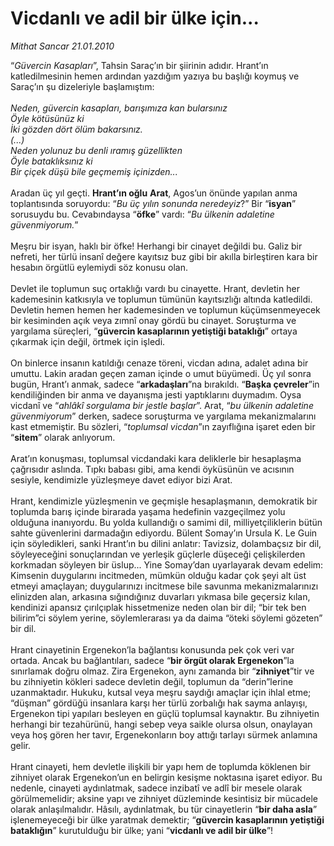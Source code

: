 # Vicdanlı ve adil bir ülke için...

*Mithat Sancar 21.01.2010*

<div class="taraf_structure_2col_1zq">
<div class="margen_n">



 <p>“<i>Güvercin Kasapları</i>”, Tahsin Saraç’ın bir şiirinin adıdır. Hrant’ın katledilmesinin hemen ardından yazdığım yazıya bu başlığı koymuş ve Saraç’ın şu dizeleriyle başlamıştım:<i> <br/><br/>Neden, güvercin kasapları, barışımıza kan bularsınız <br/>Öyle kötüsünüz ki <br/>İki gözden dört ölüm bakarsınız. <br/>(...) <br/>Neden yolunuz bu denli ıramış güzellikten <br/>Öyle bataklıksınız ki <br/>Bir çiçek düşü bile geçmemiş içinizden...</i> <br/><br/>Aradan üç yıl geçti. <b>Hrant’ın oğlu</b> <b>Arat</b>, Agos’un önünde yapılan anma toplantısında soruyordu: “<i>Bu üç yılın sonunda neredeyiz</i>?” Bir “<b>isyan</b>” sorusuydu bu. Cevabındaysa “<b>öfke</b>” vardı: “<i>Bu ülkenin adaletine güvenmiyorum.</i>” <br/><br/>Meşru bir isyan, haklı bir öfke! Herhangi bir cinayet değildi bu. Galiz bir nefreti, her türlü insanî değere kayıtsız buz gibi bir akılla birleştiren kara bir hesabın örgütlü eylemiydi söz konusu olan. <br/><br/>Devlet ile toplumun suç ortaklığı vardı bu cinayette. Hrant, devletin her kademesinin katkısıyla ve toplumun tümünün kayıtsızlığı altında katledildi. Devletin hemen hemen her kademesinden ve toplumun küçümsenmeyecek bir kesiminden açık veya zımnî onay gördü bu cinayet. Soruşturma ve yargılama süreçleri, “<b>güvercin kasaplarının yetiştiği bataklığı</b>” ortaya çıkarmak için değil, örtmek için işledi. <br/><br/>On binlerce insanın katıldığı cenaze töreni, vicdan adına, adalet adına bir umuttu. Lakin aradan geçen zaman içinde o umut büyümedi. Üç yıl sonra bugün, Hrant’ı anmak, sadece “<b>arkadaşları</b>”na bırakıldı. “<b>Başka çevreler</b>”in kendiliğinden bir anma ve dayanışma jesti yaptıklarını duymadım. Oysa vicdanî ve “<i>ahlâkî sorgulama bir jestle başlar</i>”. Arat, “<i>bu ülkenin adaletine güvenmiyorum</i>” derken, sadece soruşturma ve yargılama mekanizmalarını kast etmemiştir. Bu sözleri, “<i>toplumsal vicdan</i>”ın zayıflığına işaret eden bir “<b>sitem</b>” olarak anlıyorum. <br/><br/>Arat’ın konuşması, toplumsal vicdandaki kara deliklerle bir hesaplaşma çağrısıdır aslında. Tıpkı babası gibi, ama kendi öyküsünün ve acısının sesiyle, kendimizle yüzleşmeye davet ediyor bizi Arat. <br/><br/>Hrant, kendimizle yüzleşmenin ve geçmişle hesaplaşmanın, demokratik bir toplumda barış içinde birarada yaşama hedefinin vazgeçilmez yolu olduğuna inanıyordu. Bu yolda kullandığı o samimi dil, milliyetçiliklerin bütün sahte güvenlerini darmadağın ediyordu. Bülent Somay’ın Ursula K. Le Guin için söyledikleri, sanki Hrant’ın bu dilini anlatır: Tavizsiz, dolambaçsız bir dil, söyleyeceğini sonuçlarından ve yerleşik güçlerle düşeceği çelişkilerden korkmadan söyleyen bir üslup... Yine Somay’dan uyarlayarak devam edelim: Kimsenin duygularını incitmeden, mümkün olduğu kadar çok şeyi alt üst etmeyi amaçlayan; duygularınızı incitmese bile savunma mekanizmalarınızı elinizden alan, arkasına sığındığınız duvarları yıkmasa bile geçersiz kılan, kendinizi apansız çırılçıplak hissetmenize neden olan bir dil; “bir tek ben bilirim”ci söylem yerine, söylemlerarası ya da daima “öteki söylemi gözeten” bir dil. <br/><br/>Hrant cinayetinin Ergenekon’la bağlantısı konusunda pek çok veri var ortada. Ancak bu bağlantıları, sadece “<b>bir örgüt olarak Ergenekon</b>”la sınırlamak doğru olmaz. Zira Ergenekon, aynı zamanda bir “<b>zihniyet</b>”tir ve bu zihniyetin kökleri sadece devletin değil, toplumun da “derin”lerine uzanmaktadır. Hukuku, kutsal veya meşru saydığı amaçlar için ihlal etme; “düşman” gördüğü insanlara karşı her türlü zorbalığı hak sayma anlayışı, Ergenekon tipi yapıları besleyen en güçlü toplumsal kaynaktır. Bu zihniyetin herhangi bir tezahürünü, hangi sebep veya saikle olursa olsun, onaylayan veya hoş gören her tavır, Ergenekonların boy attığı tarlayı sürmek anlamına gelir. <br/><br/>Hrant cinayeti, hem devletle ilişkili bir yapı hem de toplumda köklenen bir zihniyet olarak Ergenekon’un en belirgin kesişme noktasına işaret ediyor. Bu nedenle, cinayeti aydınlatmak, sadece inzibatî ve adlî bir mesele olarak görülmemelidir; aksine yapı ve zihniyet düzleminde kesintisiz bir mücadele olarak anlaşılmalıdır. Hâsılı, aydınlatmak, bu tür cinayetlerin “<b>bir daha asla</b>” işlenemeyeceği bir ülke yaratmak demektir; “<b>güvercin kasaplarının yetiştiği bataklığın</b>” kurutulduğu bir ülke; yani “<b>vicdanlı ve adil bir ülke</b>”! </p>
<br/>
<br/>
<br/>



<br/>


<div id="taraf_not">
</div>

</div>


</div>
